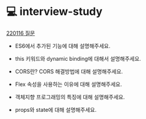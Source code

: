 # 💻 interview-study

[220116 질문](220116%20answer.md)

- ES6에서 추가된 기능에 대해 설명해주세요.
- this 키워드와 dynamic binding에 대해서 설명해주세요.
- CORS란? CORS 해결방법에 대해 설명해주세요.

- Flex 속성을 사용하는 이유에 대해 설명해주세요.
- 객체지향 프로그래밍의 특징에 대해 설명해주세요.
- props와 state에 대해 설명해주세요.
